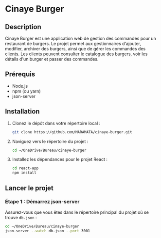 # Cinaye Burger

## Description

Cinaye Burger est une application web de gestion des commandes pour un restaurant de burgers. Le projet permet aux gestionnaires d'ajouter, modifier, archiver des burgers, ainsi que de gérer les commandes des clients. Les clients peuvent consulter le catalogue des burgers, voir les détails d'un burger et passer des commandes.

## Prérequis

- Node.js
- npm (ou yarn)
- json-server

## Installation

1. Clonez le dépôt dans votre répertoire local :

    ```bash
    git clone https://github.com/MARAMATA/cinaye-burger.git
    ```

2. Naviguez vers le répertoire du projet :

    ```bash
    cd ~/OneDrive/Bureau/cinaye-burger
    ```

3. Installez les dépendances pour le projet React :

    ```bash
    cd react-app
    npm install
    ```

## Lancer le projet

### Étape 1 : Démarrez json-server

Assurez-vous que vous êtes dans le répertoire principal du projet où se trouve `db.json` :

```bash
cd ~/OneDrive/Bureau/cinaye-burger
json-server --watch db.json --port 3001
